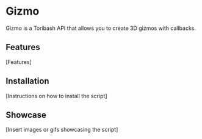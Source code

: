 # Gizmo

Gizmo is a Toribash API that allows you to create 3D gizmos with callbacks.

## Features

[Features]

## Installation

[Instructions on how to install the script]

## Showcase

[Insert images or gifs showcasing the script]